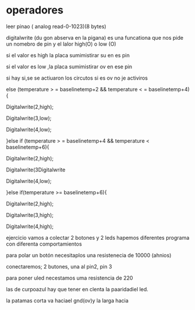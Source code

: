 # operadores 

leer pinao ( analog read-0-1023)(8 bytes)

digitalwrite (du gon abserva en la pigana) es una funcationa que nos pide  un nomebro de pin y el lalor high(O) o low (O)

si el valor es high la placa sumimistirar su en es pin 

si el valor es low ,la placa sumimistirar ov en ese pin 

si hay si,se se actiuaron los circutos si es ov no je activiros 

else (temperature > = baselinetemp+2 &&
temperature < = baselinetemp+4){

Digitalwrite(2,high);

Digitalwrite(3,low);

Digitalwrite(4,low);

}else if (temperature > = baselinetemp+4 &&
temperature < baselinetemp+6){

Digitalwrite(2,high);

Digitalwrite(3Digitalwrite

Digitalwrite(4,low);

}else if(temperature >= baselinetemp+6){

Digitalwrite(2,high);

Digitalwrite(3,high);

Digitalwrite(4,high);

ejercicio
vamos a colectar 2 botones y 2 leds hapemos diferentes programa con diferenta comportamientos 

para polar un botón necesitaplos una resistenecia de 10000 (ahnios)

conectaremos;
2 butones, una al pin2, pin 3

para poner uled necestamos uma resistencia de 220

las de curpoazul hay que tener en clenta la paaridadiel led.

la patamas corta va haciael gnd(ov)y la larga hacia 
